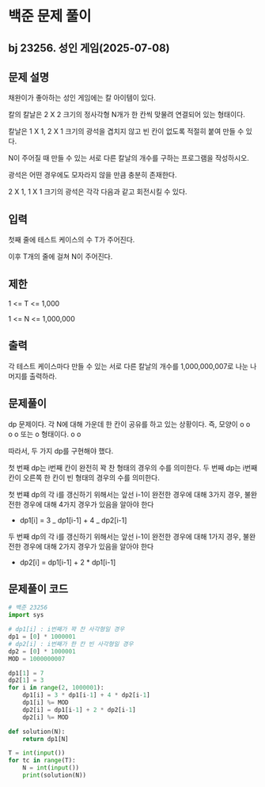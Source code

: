 # 백준 문제 풀이

## bj 23256. 성인 게임(2025-07-08)

## 문제 설명

채완이가 좋아하는 성인 게임에는 칼 아이템이 있다.

칼의 칼날은 2 X 2 크기의 정사각형 N개가 한 칸씩 맞물려 연결되어 있는 형태이다.

칼날은 1 X 1, 2 X 1 크기의 광석을 겹치지 않고 빈 칸이 없도록 적절히 붙여 만들 수 있다.

N이 주어질 때 만들 수 있는 서로 다른 칼날의 개수를 구하는 프로그램을 작성하시오.

광석은 어떤 경우에도 모자라지 않을 만큼 충분히 존재한다.

2 X 1, 1 X 1 크기의 광석은 각각 다음과 같고 회전시킬 수 있다.

## 입력

첫째 줄에 테스트 케이스의 수 T가 주어진다.

이후 T개의 줄에 걸쳐 N이 주어진다.

## 제한

1 <= T <= 1,000

1 <= N <= 1,000,000

## 출력

각 테스트 케이스마다 만들 수 있는 서로 다른 칼날의 개수를 1,000,000,007로 나눈 나머지를 출력하라.

## 문제풀이

dp 문제이다. 각 N에 대해 가운데 한 칸이 공유를 하고 있는 상황이다. 즉, 모양이
o o  
o o 또는 o 형태이다.
o o

따라서, 두 가지 dp를 구현해야 했다.

첫 번째 dp는 i번째 칸이 완전히 꽉 찬 형태의 경우의 수를 의미한다. 두 번째 dp는 i번째 칸이 오른쪽 한 칸이 빈 형태의 경우의 수를 의미한다.

첫 번쨰 dp의 각 i를 갱신하기 위해서는 앞선 i-1이 완전한 경우에 대해 3가지 경우, 불완전한 경우에 대해 4가지 경우가 있음을 알아야 한다

- dp1[i] = 3 _ dp1[i-1] + 4 _ dp2[i-1]

두 번째 dp의 각 i를 갱신하기 위해서는 앞선 i-1이 완전한 경우에 대해 1가지 경우, 불완전한 경우에 대해 2가지 경우가 있음을 알아야 한다

- dp2[i] = dp1[i-1] + 2 \* dp1[i-1]

## 문제풀이 코드

```python
# 백준 23256
import sys

# dp1[i] : i번째가 꽉 찬 사각형일 경우
dp1 = [0] * 1000001
# dp2[i] : i번째가 한 칸 빈 사각형일 경우
dp2 = [0] * 1000001
MOD = 1000000007

dp1[1] = 7
dp2[1] = 3
for i in range(2, 1000001):
    dp1[i] = 3 * dp1[i-1] + 4 * dp2[i-1]
    dp1[i] %= MOD
    dp2[i] = dp1[i-1] + 2 * dp2[i-1]
    dp2[i] %= MOD

def solution(N):
    return dp1[N]

T = int(input())
for tc in range(T):
    N = int(input())
    print(solution(N))
```

```java


```
